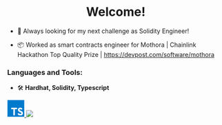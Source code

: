 <h1 align="center">Welcome!</h1>

- 🔭 Always looking for my next challenge as Solidity Engineer!

- 📦 Worked as smart contracts engineer for Mothora | Chainlink Hackathon Top Quality Prize | https://devpost.com/software/mothora

<h3 align="left">Languages and Tools:</h3>

- 🛠️ **Hardhat, Solidity, Typescript**
<p align="left"> <a href="https://www.typescriptlang.org/" target="_blank" rel="noreferrer"> <img src="https://raw.githubusercontent.com/devicons/devicon/master/icons/typescript/typescript-original.svg" alt="typescript" width="40" height="40"/> </a> 
<a href= https://hardhat.org > <img width ='32px' src ='https://encrypted-tbn0.gstatic.com/images?q=tbn:ANd9GcRj4GcOrXLeO9nnIV7OMu0BB17J46L3Okm1-w&usqp=CAU' /> </a>
